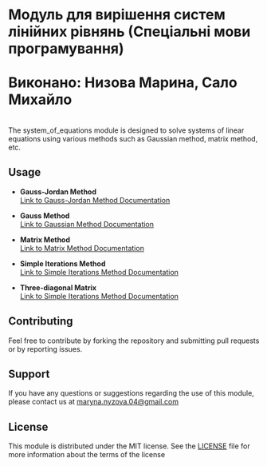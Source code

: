 # Модуль для вирішення систем лінійних рівнянь (Спеціальні мови програмування) </br></br> Виконано: Низова Марина, Сало Михайло
</br>
The system_of_equations module is designed to solve systems of linear equations using various methods such as Gaussian method, matrix method, etc. 
</br>

## Usage

* **Gauss-Jordan Method** </br>
[Link to Gauss-Jordan Method Documentation](./api-documentation/Gauss-Jordan.md)

* **Gauss Method** </br>
[Link to Gaussian Method Documentation](./api-documentation/Gauss.md)

* **Matrix Method** </br>
[Link to Matrix Method Documentation](./api-documentation/Matrix.md)

* **Simple Iterations Method** </br>
[Link to Simple Iterations Method Documentation](./api-documentation/Simple-Iterations.md)

* **Three-diagonal Matrix** </br>
[Link to Simple Iterations Method Documentation](./api-documentation/Three-Diagonal.md)

## Contributing
Feel free to contribute by forking the repository and submitting pull requests or by reporting issues.  

## Support
If you have any questions or suggestions regarding the use of this module, please contact us at maryna.nyzova.04@gmail.com

## License
This module is distributed under the MIT license. See the [LICENSE](./LICENSE) file for more information about the terms of the license